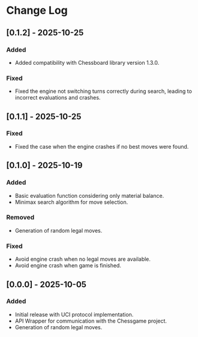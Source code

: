 # Change Log


## [0.1.2] - 2025-10-25

### Added

- Added compatibility with Chessboard library version 1.3.0.

### Fixed

- Fixed the engine not switching turns correctly during search, leading to incorrect evaluations and crashes.


## [0.1.1] - 2025-10-25

### Fixed

- Fixed the case when the engine crashes if no best moves were found.


## [0.1.0] - 2025-10-19

### Added

- Basic evaluation function considering only material balance.
- Minimax search algorithm for move selection.

### Removed

- Generation of random legal moves.

### Fixed

- Avoid engine crash when no legal moves are available.
- Avoid engine crash when game is finished.


## [0.0.0] - 2025-10-05

### Added

- Initial release with UCI protocol implementation.
- API Wrapper for communication with the Chessgame project.
- Generation of random legal moves.